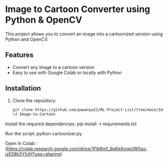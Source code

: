 # Image to Cartoon Converter using Python & OpenCV

This project allows you to convert an image into a cartoonized version using Python and OpenCV. 

## Features
- Convert any image to a cartoon version
- Easy to use with Google Colab or locally with Python

## Installation

1. Clone the repository:
   ```bash
   git clone https://github.com/pawanya22/ML-Project-List/tree/main/Image-to-Cartoon
   cd Image-to-Cartoon


Install the required dependencies:
pip install -r requirements.txt

Run the script:
python cartoonizer.py

Open In Colab : (https://colab.research.google.com/drive/1FlkRmf_9pKk6vjwUW0ss-jzE08k5YjUH?usp=sharing)